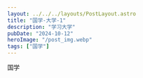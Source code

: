 ```yaml
---
layout: ../../../layouts/PostLayout.astro
title: "国学-大学-1"
description: "学习大学"
pubDate: "2024-10-12"
heroImage: "/post_img.webp"
tags: ["国学"]
---
```

国学